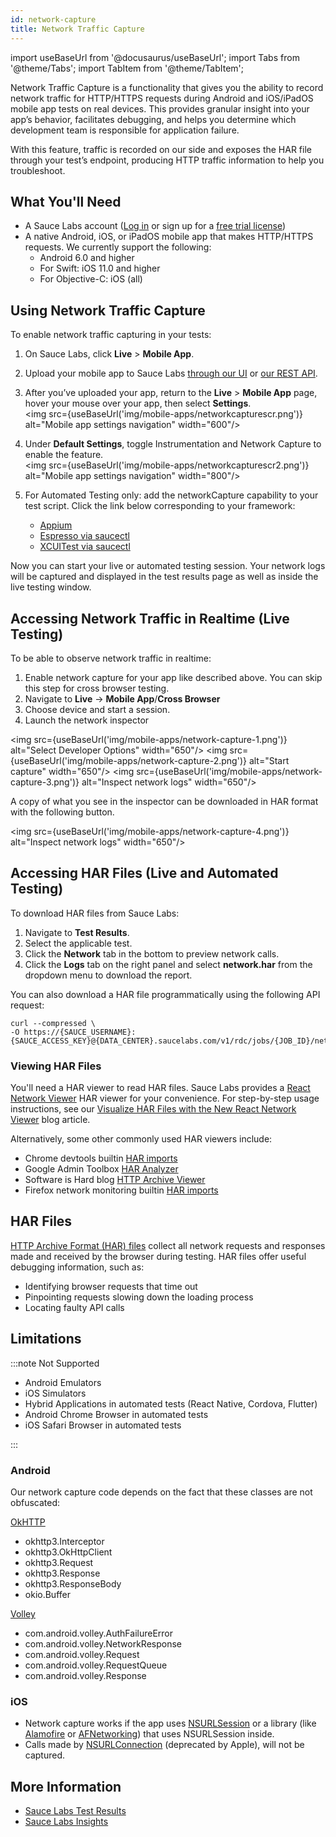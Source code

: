 ```yaml
---
id: network-capture
title: Network Traffic Capture
---
```


import useBaseUrl from '@docusaurus/useBaseUrl';
import Tabs from '@theme/Tabs';
import TabItem from '@theme/TabItem';

Network Traffic Capture is a functionality that gives you the ability to record network traffic for HTTP/HTTPS requests during Android and iOS/iPadOS mobile app tests on real devices. This provides granular insight into your app’s behavior, facilitates debugging, and helps you determine which development team is responsible for application failure.

With this feature, traffic is recorded on our side and exposes the HAR file through your test’s endpoint, producing HTTP traffic information to help you troubleshoot.

## What You'll Need

- A Sauce Labs account ([Log in](https://accounts.saucelabs.com/am/XUI/#login/) or sign up for a [free trial license](https://saucelabs.com/sign-up))
- A native Android, iOS, or iPadOS mobile app that makes HTTP/HTTPS requests. We currently support the following:
  - Android 6.0 and higher
  - For Swift: iOS 11.0 and higher
  - For Objective-C: iOS (all)

## Using Network Traffic Capture

To enable network traffic capturing in your tests:

1. On Sauce Labs, click **Live** > **Mobile App**.
2. Upload your mobile app to Sauce Labs [through our UI](/mobile-apps/app-storage/#uploading-apps-via-ui) or [our REST API](/mobile-apps/app-storage/#uploading-apps-via-rest-api).
3. After you’ve uploaded your app, return to the **Live** > **Mobile App** page, hover your mouse over your app, then select **Settings**.<br/><img src={useBaseUrl('img/mobile-apps/networkcapturescr.png')} alt="Mobile app settings navigation" width="600"/>
4. Under **Default Settings**, toggle Instrumentation and Network Capture to enable the feature.<br/><img src={useBaseUrl('img/mobile-apps/networkcapturescr2.png')} alt="Mobile app settings navigation" width="800"/>
5. For Automated Testing only: add the networkCapture capability to your test script. Click the link below corresponding to your framework:

   - [Appium](/dev/test-configuration-options/#saucelabsnetworkcaptureenabled)
   - [Espresso via saucectl](/mobile-apps/automated-testing/espresso-xcuitest/espresso/#networkcapture)
   - [XCUITest via saucectl](/mobile-apps/automated-testing/espresso-xcuitest/xcuitest/#networkcapture)

Now you can start your live or automated testing session. Your network logs will be captured and displayed in the test results page as well as inside the live testing window.

## Accessing Network Traffic in Realtime (Live Testing)

To be able to observe network traffic in realtime:

1. Enable network capture for your app like described above. You can skip this step for cross browser testing.
2. Navigate to **Live** -> **Mobile App**/**Cross Browser**
3. Choose device and start a session.
4. Launch the network inspector

<img src={useBaseUrl('img/mobile-apps/network-capture-1.png')} alt="Select Developer Options" width="650"/>
<img src={useBaseUrl('img/mobile-apps/network-capture-2.png')} alt="Start capture" width="650"/>
<img src={useBaseUrl('img/mobile-apps/network-capture-3.png')} alt="Inspect network logs" width="650"/>

A copy of what you see in the inspector can be downloaded in HAR format with the following button.

<img src={useBaseUrl('img/mobile-apps/network-capture-4.png')} alt="Inspect network logs" width="650"/>

## Accessing HAR Files (Live and Automated Testing)

To download HAR files from Sauce Labs:

1. Navigate to **Test Results**.
2. Select the applicable test.
3. Click the **Network** tab in the bottom to preview network calls.
4. Click the **Logs** tab on the right panel and select **network.har** from the dropdown menu to download the report.

You can also download a HAR file programmatically using the following API request:

```curl
curl --compressed \
-O https://{SAUCE_USERNAME}:{SAUCE_ACCESS_KEY}@{DATA_CENTER}.saucelabs.com/v1/rdc/jobs/{JOB_ID}/network.har
```

### Viewing HAR Files

You'll need a HAR viewer to read HAR files. Sauce Labs provides a [React Network Viewer](https://opensource.saucelabs.com/network-viewer/) HAR viewer for your convenience. For step-by-step usage instructions, see our [Visualize HAR Files with the New React Network Viewer](https://opensource.saucelabs.com/blog/react_network_viewer/) blog article.

Alternatively, some other commonly used HAR viewers include:

- Chrome devtools builtin [HAR imports](https://developer.chrome.com/blog/new-in-devtools-62/#har-imports)
- Google Admin Toolbox [HAR Analyzer](https://toolbox.googleapps.com/apps/har_analyzer/)
- Software is Hard blog [HTTP Archive Viewer](http://www.softwareishard.com/har/viewer/)
- Firefox network monitoring builtin [HAR imports](https://firefox-source-docs.mozilla.org/devtools-user/network_monitor/toolbar/index.html)

## HAR Files

[HTTP Archive Format (HAR) files](<https://en.wikipedia.org/wiki/HAR_(file_format)>) collect all network requests and responses made and received by the browser during testing. HAR files offer useful debugging information, such as:

- Identifying browser requests that time out
- Pinpointing requests slowing down the loading process
- Locating faulty API calls

## Limitations

<!-- prettier-ignore -->
:::note Not Supported

- Android Emulators
- iOS Simulators
- Hybrid Applications in automated tests (React Native, Cordova, Flutter)
- Android Chrome Browser in automated tests
- iOS Safari Browser in automated tests

:::

### Android

Our network capture code depends on the fact that these classes are not obfuscated:

[OkHTTP](https://square.github.io/okhttp/)

- okhttp3.Interceptor
- okhttp3.OkHttpClient
- okhttp3.Request
- okhttp3.Response
- okhttp3.ResponseBody
- okio.Buffer

[Volley](https://github.com/google/volley)

- com.android.volley.AuthFailureError
- com.android.volley.NetworkResponse
- com.android.volley.Request
- com.android.volley.RequestQueue
- com.android.volley.Response

### iOS

- Network capture works if the app uses [NSURLSession](https://developer.apple.com/documentation/foundation/nsurlsession) or a library (like [Alamofire](https://github.com/Alamofire/Alamofire) or [AFNetworking](https://github.com/AFNetworking/AFNetworking)) that uses NSURLSession inside.
- Calls made by [NSURLConnection](https://developer.apple.com/documentation/foundation/nsurlconnection) (deprecated by Apple), will not be captured.

## More Information

- [Sauce Labs Test Results](/test-results)
- [Sauce Labs Insights](/insights)

